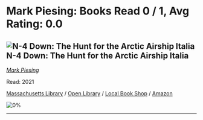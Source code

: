 # Mark Piesing:  Books Read 0 / 1, Avg Rating: 0.0 

## ![N-4 Down: The Hunt for the Arctic Airship Italia](https://covers.openlibrary.org/b/isbn/9780062851529-M.jpg) N-4 Down: The Hunt for the Arctic Airship Italia
*[Mark Piesing](../authors/MarkPiesing)*

Read: 2021

[Massachusetts Library](https://library.minlib.net/search/i=9780062851529) / [Open Library](https://openlibrary.org/isbn/9780062851529) / [Local Book Shop](https://bookshop.org/book/9780062851529) / [Amazon](https://amazon.com/dp/0062851527)

![0%](https://geps.dev/progress/0) 



---
